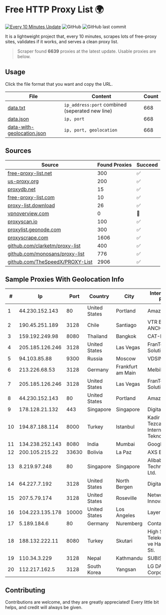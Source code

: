 
# Free HTTP Proxy List 🌍

[![Every 10 Minutes Update](https://github.com/mertguvencli/http-proxy-list/actions/workflows/main.yml/badge.svg?branch=main)](https://github.com/mertguvencli/http-proxy-list/actions/workflows/main.yml)
![GitHub](https://img.shields.io/github/license/mertguvencli/http-proxy-list)
![GitHub last commit](https://img.shields.io/github/last-commit/mertguvencli/http-proxy-list)

It is a lightweight project that, every 10 minutes, scrapes lots of free-proxy sites, validates if it works, and serves a clean proxy list.


> Scraper found **6639** proxies at the latest update. Usable proxies are below.

## Usage

Click the file format that you want and copy the URL.


|File|Content|Count|
|----|-------|-----|
|[data.txt](https://raw.githubusercontent.com/mertguvencli/http-proxy-list/main/proxy-list/data.txt)|`ip_address:port` combined (seperated new line)|668|
|[data.json](https://raw.githubusercontent.com/mertguvencli/http-proxy-list/main/proxy-list/data.json)|`ip, port`|668|
|[data-with-geolocation.json](https://raw.githubusercontent.com/mertguvencli/http-proxy-list/main/proxy-list/data-with-geolocation.json)|`ip, port, geolocation`|668|

## Sources

|Source|Found Proxies|Succeed|
|------|-------------|-------|
|[free-proxy-list.net](https://free-proxy-list.net)|300|✅|
|[us-proxy.org](https://www.us-proxy.org)|200|✅|
|[proxydb.net](http://proxydb.net)|15|✅|
|[free-proxy-list.com](https://free-proxy-list.com/?page=&port=&type%5B%5D=http&type%5B%5D=https&up_time=0&search=Search)|10|✅|
|[proxy-list.download](https://www.proxy-list.download/HTTP)|26|✅|
|[vpnoverview.com](https://vpnoverview.com/privacy/anonymous-browsing/free-proxy-servers)|0|🚫|
|[proxyscan.io](https://www.proxyscan.io)|100|✅|
|[proxylist.geonode.com](https://proxylist.geonode.com/api/proxy-list?limit=300&page=1&sort_by=lastChecked&sort_type=desc&protocols=http,https)|300|✅|
|[proxyscrape.com](https://api.proxyscrape.com/v2/?request=displayproxies&protocol=http&timeout=10000&country=all&ssl=all&anonymity=all)|1606|✅|
|[github.com/clarketm/proxy-list](https://raw.githubusercontent.com/clarketm/proxy-list/master/proxy-list-raw.txt)|400|✅|
|[github.com/monosans/proxy-list](https://raw.githubusercontent.com/monosans/proxy-list/main/proxies/http.txt)|776|✅|
|[github.com/TheSpeedX/PROXY-List](https://raw.githubusercontent.com/TheSpeedX/PROXY-List/master/http.txt)|2906|✅|


## Sample Proxies With Geolocation Info

|#|Ip|Port|Country|City|Internet Service Provider|
|-|--|----|-------|----|-------------------------|
|1|44.230.152.143|80|United States|Portland|Amazon.com, Inc.|
|2|190.45.251.189|3128|Chile|Santiago|VTR BANDA ANCHA S.A.|
|3|159.192.249.98|8080|Thailand|Bangkok|CAT-BB|
|4|205.185.126.246|3128|United States|Las Vegas|FranTech Solutions|
|5|94.103.85.88|9300|Russia|Moscow|VDSINA|
|6|213.226.68.53|3128|Germany|Frankfurt am Main|Melbikomas UAB|
|7|205.185.126.246|3128|United States|Las Vegas|FranTech Solutions|
|8|44.230.152.143|80|United States|Portland|Amazon.com, Inc.|
|9|178.128.21.132|443|Singapore|Singapore|DigitalOcean, LLC|
|10|194.87.188.114|8000|Turkey|Istanbul|Kadir Huseyin Tezcan Nosspeed Internet Teknolojileri|
|11|134.238.252.143|8080|India|Mumbai|Google LLC|
|12|200.105.215.22|33630|Bolivia|La Paz|AXS Bolivia S. A.|
|13|8.219.97.248|80|Singapore|Singapore|Alibaba (US) Technology Co., Ltd.|
|14|64.227.7.192|3128|United States|North Bergen|DigitalOcean, LLC|
|15|207.5.79.174|3128|United States|Roseville|Network Innovations|
|16|104.223.135.178|10000|United States|Los Angeles|LayerHost|
|17|5.189.184.6|80|Germany|Nuremberg|Contabo GmbH|
|18|188.132.222.11|8080|Turkey|Skutari|High Speed Telekomunikasyon ve Hab. Hiz. Ltd. Sti.|
|19|110.34.3.229|3128|Nepal|Kathmandu|SUBISU C7|
|20|112.217.162.5|3128|South Korea|Yangsan|LG DACOM Corporation|



## Contributing

Contributions are welcome, and they are greatly appreciated! Every
little bit helps, and credit will always be given.

